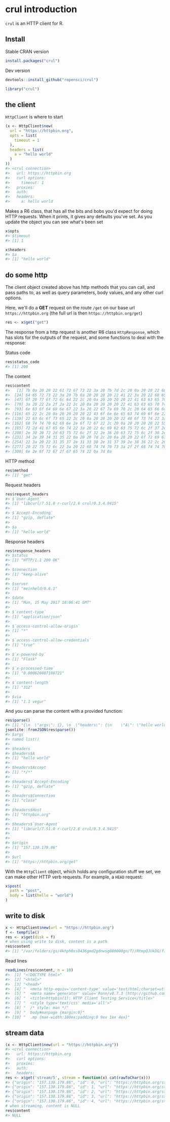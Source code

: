 <!--
%\VignetteIndexEntry{crul introduction}
%\VignetteEngine{knitr::rmarkdown}
%\VignetteEncoding{UTF-8}
-->



crul introduction
=================

`crul` is an HTTP client for R.

## Install

Stable CRAN version


```r
install.packages("crul")
```

Dev version


```r
devtools::install_github("ropensci/crul")
```


```r
library("crul")
```

## the client

`HttpClient` is where to start


```r
(x <- HttpClient$new(
  url = "https://httpbin.org",
  opts = list(
    timeout = 1
  ),
  headers = list(
    a = "hello world"
  )
))
#> <crul connection> 
#>   url: https://httpbin.org
#>   curl options: 
#>     timeout: 1
#>   proxies: 
#>   auth: 
#>   headers: 
#>     a: hello world
```

Makes a R6 class, that has all the bits and bobs you'd expect for doing HTTP
requests. When it prints, it gives any defaults you've set. As you update
the object you can see what's been set


```r
x$opts
#> $timeout
#> [1] 1
```


```r
x$headers
#> $a
#> [1] "hello world"
```

## do some http

The client object created above has http methods that you can call,
and pass paths to, as well as query parameters, body values, and any other
curl options.

Here, we'll do a __GET__ request on the route `/get` on our base url
`https://httpbin.org` (the full url is then `https://httpbin.org/get`)


```r
res <- x$get("get")
```

The response from a http request is another R6 class `HttpResponse`, which
has slots for the outputs of the request, and some functions to deal with
the response:

Status code


```r
res$status_code
#> [1] 200
```

The content


```r
res$content
#>   [1] 7b 0a 20 20 22 61 72 67 73 22 3a 20 7b 7d 2c 20 0a 20 20 22 68 65 61
#>  [24] 64 65 72 73 22 3a 20 7b 0a 20 20 20 20 22 41 22 3a 20 22 68 65 6c 6c
#>  [47] 6f 20 77 6f 72 6c 64 22 2c 20 0a 20 20 20 20 22 41 63 63 65 70 74 22
#>  [70] 3a 20 22 2a 2f 2a 22 2c 20 0a 20 20 20 20 22 41 63 63 65 70 74 2d 45
#>  [93] 6e 63 6f 64 69 6e 67 22 3a 20 22 67 7a 69 70 2c 20 64 65 66 6c 61 74
#> [116] 65 22 2c 20 0a 20 20 20 20 22 43 6f 6e 6e 65 63 74 69 6f 6e 22 3a 20
#> [139] 22 63 6c 6f 73 65 22 2c 20 0a 20 20 20 20 22 48 6f 73 74 22 3a 20 22
#> [162] 68 74 74 70 62 69 6e 2e 6f 72 67 22 2c 20 0a 20 20 20 20 22 55 73 65
#> [185] 72 2d 41 67 65 6e 74 22 3a 20 22 6c 69 62 63 75 72 6c 2f 37 2e 35 31
#> [208] 2e 30 20 72 2d 63 75 72 6c 2f 32 2e 36 20 63 72 75 6c 2f 30 2e 33 2e
#> [231] 34 2e 39 34 31 35 22 0a 20 20 7d 2c 20 0a 20 20 22 6f 72 69 67 69 6e
#> [254] 22 3a 20 22 31 35 37 2e 31 33 30 2e 31 37 39 2e 38 36 22 2c 20 0a 20
#> [277] 20 22 75 72 6c 22 3a 20 22 68 74 74 70 73 3a 2f 2f 68 74 74 70 62 69
#> [300] 6e 2e 6f 72 67 2f 67 65 74 22 0a 7d 0a
```

HTTP method


```r
res$method
#> [1] "get"
```

Request headers


```r
res$request_headers
#> $`User-Agent`
#> [1] "libcurl/7.51.0 r-curl/2.6 crul/0.3.4.9415"
#> 
#> $`Accept-Encoding`
#> [1] "gzip, deflate"
#> 
#> $a
#> [1] "hello world"
```

Response headers


```r
res$response_headers
#> $status
#> [1] "HTTP/1.1 200 OK"
#> 
#> $connection
#> [1] "keep-alive"
#> 
#> $server
#> [1] "meinheld/0.6.1"
#> 
#> $date
#> [1] "Mon, 15 May 2017 18:06:41 GMT"
#> 
#> $`content-type`
#> [1] "application/json"
#> 
#> $`access-control-allow-origin`
#> [1] "*"
#> 
#> $`access-control-allow-credentials`
#> [1] "true"
#> 
#> $`x-powered-by`
#> [1] "Flask"
#> 
#> $`x-processed-time`
#> [1] "0.000626087188721"
#> 
#> $`content-length`
#> [1] "312"
#> 
#> $via
#> [1] "1.1 vegur"
```

And you can parse the content with a provided function:


```r
res$parse()
#> [1] "{\n  \"args\": {}, \n  \"headers\": {\n    \"A\": \"hello world\", \n    \"Accept\": \"*/*\", \n    \"Accept-Encoding\": \"gzip, deflate\", \n    \"Connection\": \"close\", \n    \"Host\": \"httpbin.org\", \n    \"User-Agent\": \"libcurl/7.51.0 r-curl/2.6 crul/0.3.4.9415\"\n  }, \n  \"origin\": \"157.130.179.86\", \n  \"url\": \"https://httpbin.org/get\"\n}\n"
jsonlite::fromJSON(res$parse())
#> $args
#> named list()
#> 
#> $headers
#> $headers$A
#> [1] "hello world"
#> 
#> $headers$Accept
#> [1] "*/*"
#> 
#> $headers$`Accept-Encoding`
#> [1] "gzip, deflate"
#> 
#> $headers$Connection
#> [1] "close"
#> 
#> $headers$Host
#> [1] "httpbin.org"
#> 
#> $headers$`User-Agent`
#> [1] "libcurl/7.51.0 r-curl/2.6 crul/0.3.4.9415"
#> 
#> 
#> $origin
#> [1] "157.130.179.86"
#> 
#> $url
#> [1] "https://httpbin.org/get"
```

With the `HttpClient` object, which holds any configuration stuff
we set, we can make other HTTP verb requests. For example, a `HEAD`
request:


```r
x$post(
  path = "post", 
  body = list(hello = "world")
)
```


## write to disk


```r
x <- HttpClient$new(url = "https://httpbin.org")
f <- tempfile()
res <- x$get(disk = f)
# when using write to disk, content is a path
res$content 
#> [1] "/var/folders/gs/4khph0xs0436gmd2gdnwsg080000gn/T//RtmpQJUkDG/file1db06c48079c"
```

Read lines


```r
readLines(res$content, n = 10)
#>  [1] "<!DOCTYPE html>"                                                                           
#>  [2] "<html>"                                                                                    
#>  [3] "<head>"                                                                                    
#>  [4] "  <meta http-equiv='content-type' value='text/html;charset=utf8'>"                         
#>  [5] "  <meta name='generator' value='Ronn/v0.7.3 (http://github.com/rtomayko/ronn/tree/0.7.3)'>"
#>  [6] "  <title>httpbin(1): HTTP Client Testing Service</title>"                                  
#>  [7] "  <style type='text/css' media='all'>"                                                     
#>  [8] "  /* style: man */"                                                                        
#>  [9] "  body#manpage {margin:0}"                                                                 
#> [10] "  .mp {max-width:100ex;padding:0 9ex 1ex 4ex}"
```

## stream data


```r
(x <- HttpClient$new(url = "https://httpbin.org"))
#> <crul connection> 
#>   url: https://httpbin.org
#>   curl options: 
#>   proxies: 
#>   auth: 
#>   headers:
res <- x$get('stream/5', stream = function(x) cat(rawToChar(x)))
#> {"origin": "157.130.179.86", "id": 0, "url": "https://httpbin.org/stream/5", "args": {}, "headers": {"Connection": "close", "Host": "httpbin.org", "User-Agent": "libcurl/7.51.0 r-curl/2.6 crul/0.3.4.9415", "Accept": "*/*", "Accept-Encoding": "gzip, deflate"}}
#> {"origin": "157.130.179.86", "id": 1, "url": "https://httpbin.org/stream/5", "args": {}, "headers": {"Connection": "close", "Host": "httpbin.org", "User-Agent": "libcurl/7.51.0 r-curl/2.6 crul/0.3.4.9415", "Accept": "*/*", "Accept-Encoding": "gzip, deflate"}}
#> {"origin": "157.130.179.86", "id": 2, "url": "https://httpbin.org/stream/5", "args": {}, "headers": {"Connection": "close", "Host": "httpbin.org", "User-Agent": "libcurl/7.51.0 r-curl/2.6 crul/0.3.4.9415", "Accept": "*/*", "Accept-Encoding": "gzip, deflate"}}
#> {"origin": "157.130.179.86", "id": 3, "url": "https://httpbin.org/stream/5", "args": {}, "headers": {"Connection": "close", "Host": "httpbin.org", "User-Agent": "libcurl/7.51.0 r-curl/2.6 crul/0.3.4.9415", "Accept": "*/*", "Accept-Encoding": "gzip, deflate"}}
#> {"origin": "157.130.179.86", "id": 4, "url": "https://httpbin.org/stream/5", "args": {}, "headers": {"Connection": "close", "Host": "httpbin.org", "User-Agent": "libcurl/7.51.0 r-curl/2.6 crul/0.3.4.9415", "Accept": "*/*", "Accept-Encoding": "gzip, deflate"}}
# when streaming, content is NULL
res$content 
#> NULL
```
